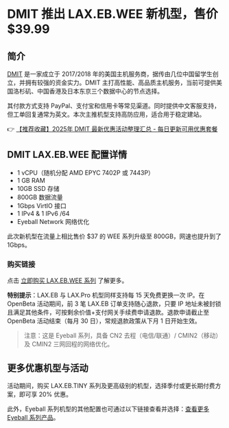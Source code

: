 # DMIT 推出 LAX.EB.WEE 新机型，售价 $39.99

## 简介

[DMIT](https://bit.ly/dmit_coupon) 是一家成立于 2017/2018 年的美国主机服务商，据传由几位中国留学生创立，并拥有较强的资金实力。DMIT 主打高性能、高品质主机服务，当前可提供美国洛杉矶、中国香港及日本东京三个数据中心的节点选择。

其付款方式支持 PayPal、支付宝和信用卡等常见渠道。同时提供中文客服支持，但工单回复通常为英文。本次主推机型支持高防应用，适合用于稳定建站。

👉 [【推荐收藏】2025年 DMIT 最新优惠活动整理汇总 - 每日更新可用优惠套餐](https://bit.ly/dmit_coupon)

## DMIT LAX.EB.WEE 配置详情

- 1 vCPU（随机分配 AMD EPYC 7402P 或 7443P）
- 1 GB RAM
- 10GB SSD 存储
- 800GB 数据流量
- 1Gbps VirtIO 接口
- 1 IPv4 & 1 IPv6 /64
- Eyeball Network 网络优化

此次新机型在流量上相比售价 $37 的 WEE 系列升级至 800GB，网速也提升到了 1Gbps。

### 购买链接
点击 [立即购买 LAX.EB.WEE 系列](https://bit.ly/dmit_coupon) 了解更多。

**特别提示**：LAX.EB 与 LAX.Pro 机型同样支持每 15 天免费更换一次 IP。在 OpenBeta 活动期间，前 3 笔 LAX.EB 订单支持随心退款，只要 IP 地址未被封锁且满足其他条件，可按剩余价值+支付网关手续费申请退款。退款申请截止至 OpenBeta 活动结束（每月 30 日），常规退款政策从下月 1 日开始生效。

> 注意：这是 Eyeball 系列，具备 CN2 去程（电信/联通）/ CMIN2（移动）及 CMIN2 三网回程的网络优化。

## 更多优惠机型与活动

活动期间，购买 LAX.EB.TINY 系列及更高级别的机型，选择季付或更长期付费方案，即可享 20% 优惠。

此外，Eyeball 系列机型的其他配置也可通过以下链接查看并选择：[查看更多 Eyeball 系列产品](https://bit.ly/dmit_coupon)。